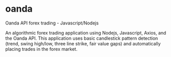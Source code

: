 # oanda
Oanda API forex trading - Javascript/Nodejs

An algorithmic forex trading application using Nodejs, Javascript, Axios, and the Oanda API. This application uses basic candlestick pattern detection (trend, swing high/low, three line strike, fair value gaps) and automatically placing trades in the forex market.

